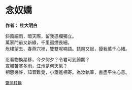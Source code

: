 # 念奴嬌

**作者： 杜大明白**

斜風細雨，暗天際，留我憑欄獨立。    
萬家門前又新綠，千里孤煙長細。  
危樓望去，春燕穴裡，雙雙呢喃語。琵琶又起，擾我萬千心緒。    

忍看物換星移，今夕何夕？令君可到歸期？  
宣城苦寒多雨，江州是何天氣？    
相思幾許，知音難覓，小箋遙相寄。為汝執筆，書盡平生心意。    

<font size="2" color="blue">[繁简转换](https://github.com/graycat0918/my-poem/blob/master/poetry/chinese_simplified/nian_nu_jiao.md)</font>

